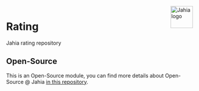 <a href="https://www.jahia.com/">
    <img src="https://www.jahia.com/modules/jahiacom-templates/images/jahia-3x.png" alt="Jahia logo" title="Jahia" align="right" height="60" />
</a>

Rating
======================
Jahia rating repository

## Open-Source

This is an Open-Source module, you can find more details about Open-Source @ Jahia [in this repository](https://github.com/Jahia/open-source).
